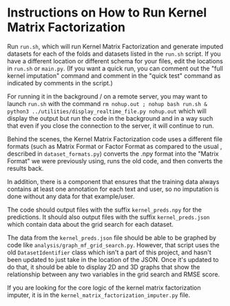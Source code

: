 # Instructions on How to Run Kernel Matrix Factorization
Run `run.sh`, which will run Kernel Matrix Factorization and generate imputed datasets for each of the folds and datasets listed in the `run.sh` script. If you have a different location or different schema for your files, edit the locations in `run.sh` or `main.py`.
(If you want a quick run, you can comment out the "full kernel imputation" command and comment in the "quick test" command as indicated by comments in the script.)

For running it in the background / on a remote server, you may want to launch `run.sh` with the command `rm nohup.out ; nohup bash run.sh & python3 ../utilities/display_realtime_file.py nohup.out` which will display the output but run the code in the background and in a way such that even if you close the connection to the server, it will continue to run.

Behind the scenes, the Kernel Matrix Factorization code uses a different file formats (such as Matrix Format or Factor Format as compared to the usual , described in `dataset_formats.py`) converts the .npy format into the "Matrix Format" we were previously using, runs the old code, and then converts the results back.

In addition, there is a component that ensures that the training data always contains at least one annotation for each text and user, so no imputation is done without any data for that example/user.

The code should output files with the suffix `kernel_preds.npy` for the predictions. It should also output files with the suffix `kernel_preds.json` which contain data about the grid search for each dataset.

The data from the `kernel_preds.json` file should be able to be graphed by code like `analysis/graph_mf_grid_search.py`. However, that script uses the old `DatasetIdentifier` class which isn't a part of this project, and hasn't been updated to just take in the location of the JSON. Once it's updated to do that, it should be able to display 2D and 3D graphs that show the relationship between any two variables in the grid search and RMSE score.

If you are looking for the core logic of the kernel matrix factorization imputer, it is in the `kernel_matrix_factorization_imputer.py` file.